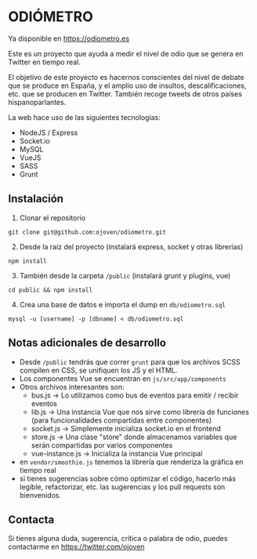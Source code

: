 ODIÓMETRO
================================

Ya disponible en https://odiometro.es

Este es un proyecto que ayuda a medir el nivel de odio que se genera en Twitter en tiempo real.

El objetivo de este proyecto es hacernos conscientes del nivel de debate que se produce en España,
y el amplio uso de insultos, descalificaciones, etc. que se producen en Twitter. También recoge tweets de otros países hispanoparlantes.

La web hace uso de las siguientes tecnologías:
* NodeJS / Express
* Socket.io
* MySQL
* VueJS
* SASS
* Grunt



Instalación
-------------

1. Clonar el repositorio

```git clone git@github.com:ojoven/odiometro.git```

2. Desde la raíz del proyecto (instalará express, socket y otras librerías)

```npm install```

3. También desde la carpeta `/public` (instalará grunt y plugins, vue)

```cd public && npm install```

4. Crea una base de datos e importa el dump en `db/odiometro.sql`

```mysql -u [username] -p [dbname] < db/odiometro.sql```



Notas adicionales de desarrollo
-------------------------------

* Desde `/public` tendrás que correr ```grunt``` para que los archivos SCSS compilen en CSS, se unifiquen los JS y el HTML.
* Los componentes Vue se encuentran en `js/src/app/components`
* Otros archivos interesantes son:
    * bus.js -> Lo utilizamos como bus de eventos para emitir / recibir eventos
    * lib.js -> Una instancia Vue que nos sirve como librería de funciones (para funcionalidades compartidas entre componentes)
    * socket.js -> Simplemente inicializa socket.io en el frontend
    * store.js -> Una clase "store" donde almacenamos variables que serán compartidas por varios componentes
    * vue-instance.js -> Inicializa la instancia Vue principal
* en `vendor/smoothie.js` tenemos la librería que renderiza la gráfica en tiempo real
* si tienes sugerencias sobre cómo optimizar el código, hacerlo más legible, refactorizar, etc. las sugerencias y los pull requests son bienvenidos.



Contacta
------------
Si tienes alguna duda, sugerencia, crítica o palabra de odio, puedes contactarme en https://twitter.com/ojoven
